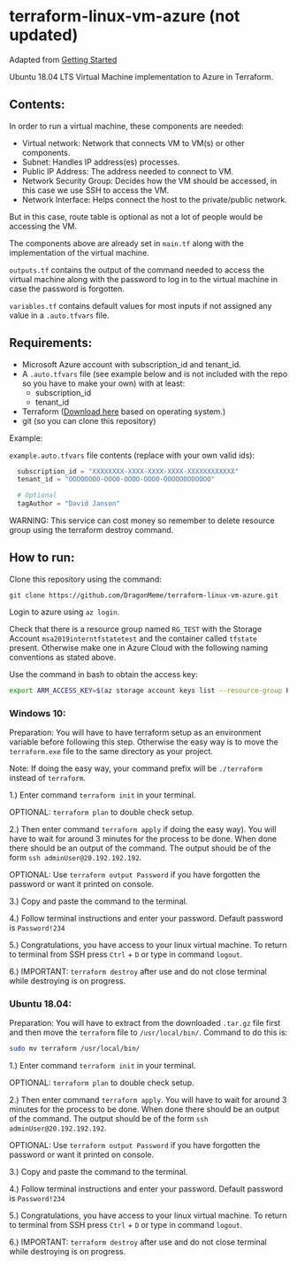 # terraform-linux-vm-azure (not updated)

Adapted from [Getting Started](https://learn.hashicorp.com/terraform/azure/intro_az)

Ubuntu 18.04 LTS Virtual Machine implementation to Azure in Terraform.

## Contents:
In order to run a virtual machine, these components are needed:
* Virtual network: Network that connects VM to VM(s) or other components.
* Subnet: Handles IP address(es) processes.
* Public IP Address: The address needed to connect to VM.
* Network Security Group: Decides how the VM should be accessed, in this case we use SSH to access the VM.
* Network Interface: Helps connect the host to the private/public network.

But in this case, route table is optional as not a lot of people would be accessing the VM.

The components above are already set in `main.tf` along with the implementation of the virtual machine.

`outputs.tf` contains the output of the command needed to access the virtual machine along with the password to log in to the virtual machine in case the password is forgotten.

`variables.tf` contains default values for most inputs if not assigned any value in a `.auto.tfvars` file.

## Requirements: 
* Microsoft Azure account with subscription_id and tenant_id.
* A `.auto.tfvars` file (see example below and is not included with the repo so you have to make your own) with at least:
  * subscription_id
  * tenant_id
* Terraform ([Download here](https://www.terraform.io/downloads.html) based on operating system.)
* git (so you can clone this repository)
  
Example: 

`example.auto.tfvars` file contents (replace with your own valid ids):
```tfvars
  subscription_id = "XXXXXXXX-XXXX-XXXX-XXXX-XXXXXXXXXXXX"
  tenant_id = "OOOOOOOO-OOOO-OOOO-OOOO-OOOOOOOOOOOO"

  # Optional
  tagAuthor = "David Janson"
```

WARNING: This service can cost money so remember to delete resource group using the terraform destroy command.

## How to run: 

Clone this repository using the command:
```
git clone https://github.com/DragonMeme/terraform-linux-vm-azure.git
```

Login to azure using `az login`.

Check that there is a resource group named `RG_TEST` with the Storage Account `msa2019interntfstatetest` and the container called `tfstate` present. Otherwise make one in Azure Cloud with the following naming conventions as stated above.

Use the command in bash to obtain the access key: 
```bash
export ARM_ACCESS_KEY=$(az storage account keys list --resource-group RG_TEST --account-name msa2019interntfstatetest --query [0].value -o tsv)
```

### Windows 10:
Preparation: You will have to have terraform setup as an environment variable before following this step.
Otherwise the easy way is to move the `terraform.exe` file to the same directory as your project.

Note: If doing the easy way, your command prefix will be `./terraform` instead of `terraform`.

1.) Enter command `terraform init` in your terminal.

OPTIONAL: `terraform plan` to double check setup.

2.) Then enter command `terraform apply` if doing the easy way). You will have to wait for around 3 minutes for the process to be done. When done there should be an output of the command. The output should be of the form `ssh adminUser@20.192.192.192`.

OPTIONAL: Use `terraform output Password` if you have forgotten the password or want it printed on console.

3.) Copy and paste the command to the terminal. 

4.) Follow terminal instructions and enter your password. Default password is `Password!234`

5.) Congratulations, you have access to your linux virtual machine. To return to terminal from SSH press `Ctrl` + `D` or type in command `logout`.

6.) IMPORTANT: `terraform destroy` after use and do not close terminal while destroying is on progress.

### Ubuntu 18.04: 
Preparation: You will have to extract from the downloaded `.tar.gz` file first and then move the `terraform` file to `/usr/local/bin/`. Command to do this is:
```bash
sudo mv terraform /usr/local/bin/
```

1.) Enter command `terraform init` in your terminal.

OPTIONAL: `terraform plan` to double check setup.

2.) Then enter command `terraform apply`. You will have to wait for around 3 minutes for the process to be done. When done there should be an output of the command. The output should be of the form `ssh adminUser@20.192.192.192`.

OPTIONAL: Use `terraform output Password` if you have forgotten the password or want it printed on console.

3.) Copy and paste the command to the terminal. 

4.) Follow terminal instructions and enter your password. Default password is `Password!234`

5.) Congratulations, you have access to your linux virtual machine. To return to terminal from SSH press `Ctrl` + `D` or type in command `logout`.

6.) IMPORTANT: `terraform destroy` after use and do not close terminal while destroying is on progress.
